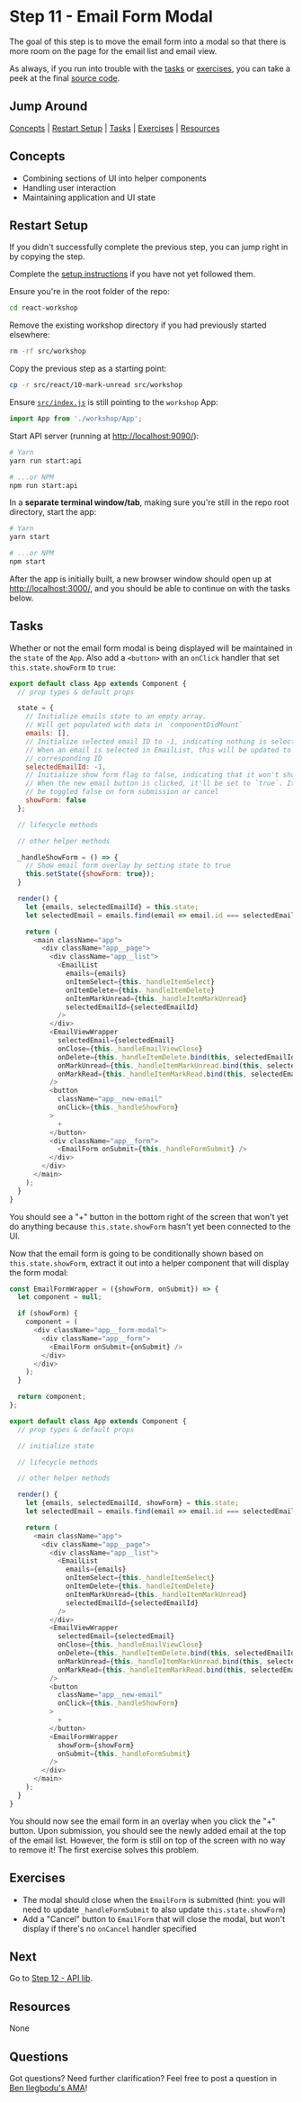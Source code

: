 # Step 11 - Email Form Modal

The goal of this step is to move the email form into a modal so that there is more room on the page for the email list and email view.

As always, if you run into trouble with the [tasks](#tasks) or [exercises](#exercises), you can take a peek at the final [source code](./).

## Jump Around

[Concepts](#concepts) | [Restart Setup](#restart-setup) | [Tasks](#tasks) | [Exercises](#exercises) | [Resources](#resources)

## Concepts

- Combining sections of UI into helper components
- Handling user interaction
- Maintaining application and UI state

## Restart Setup

If you didn't successfully complete the previous step, you can jump right in by copying the step.

Complete the [setup instructions](../00-begin) if you have not yet followed them.

Ensure you're in the root folder of the repo:

```sh
cd react-workshop
```

Remove the existing workshop directory if you had previously started elsewhere:

```sh
rm -rf src/workshop
```

Copy the previous step as a starting point:

```sh
cp -r src/react/10-mark-unread src/workshop
```

Ensure [`src/index.js`](../../index.js#L3) is still pointing to the `workshop` App:

```js
import App from './workshop/App';
```

Start API server (running at [http://localhost:9090/](http://localhost:9090/)):

```sh
# Yarn
yarn run start:api

# ...or NPM
npm run start:api
```

In a **separate terminal window/tab**, making sure you're still in the repo root directory, start the app:

```sh
# Yarn
yarn start

# ...or NPM
npm start
```

After the app is initially built, a new browser window should open up at [http://localhost:3000/](http://localhost:3000/), and you should be able to continue on with the tasks below.

## Tasks

Whether or not the email form modal is being displayed will be maintained in the `state` of the `App`. Also add a `<button>` with an `onClick` handler that set `this.state.showForm` to `true`:

```js
export default class App extends Component {
  // prop types & default props

  state = {
    // Initialize emails state to an empty array.
    // Will get populated with data in `componentDidMount`
    emails: [],
    // Initialize selected email ID to -1, indicating nothing is selected.
    // When an email is selected in EmailList, this will be updated to
    // corresponding ID
    selectedEmailId: -1,
    // Initialize show form flag to false, indicating that it won't show.
    // When the new email button is clicked, it'll be set to `true`. It'll
    // be toggled false on form submission or cancel
    showForm: false
  };

  // lifecycle methods

  // other helper methods

  _handleShowForm = () => {
    // Show email form overlay by setting state to true
    this.setState({showForm: true});
  }

  render() {
    let {emails, selectedEmailId} = this.state;
    let selectedEmail = emails.find(email => email.id === selectedEmailId);

    return (
      <main className="app">
        <div className="app__page">
          <div className="app__list">
            <EmailList
              emails={emails}
              onItemSelect={this._handleItemSelect}
              onItemDelete={this._handleItemDelete}
              onItemMarkUnread={this._handleItemMarkUnread}
              selectedEmailId={selectedEmailId}
            />
          </div>
          <EmailViewWrapper
            selectedEmail={selectedEmail}
            onClose={this._handleEmailViewClose}
            onDelete={this._handleItemDelete.bind(this, selectedEmailId)}
            onMarkUnread={this._handleItemMarkUnread.bind(this, selectedEmailId)}
            onMarkRead={this._handleItemMarkRead.bind(this, selectedEmailId)}
          />
          <button 
            className="app__new-email"
            onClick={this._handleShowForm}
          >
            +
          </button>
          <div className="app__form">
            <EmailForm onSubmit={this._handleFormSubmit} />
          </div>
        </div>
      </main>
    );
  }
}
```

You should see a "+" button in the bottom right of the screen that won't yet do anything because `this.state.showForm` hasn't yet been connected to the UI.

Now that the email form is going to be conditionally shown based on `this.state.showForm`, extract it out into a helper component that will display the form modal:

```js
const EmailFormWrapper = ({showForm, onSubmit}) => {
  let component = null;

  if (showForm) {
    component = (
      <div className="app__form-modal">
        <div className="app__form">
          <EmailForm onSubmit={onSubmit} />
        </div>
      </div>
    );
  }

  return component;
};

export default class App extends Component {
  // prop types & default props

  // initialize state

  // lifecycle methods

  // other helper methods

  render() {
    let {emails, selectedEmailId, showForm} = this.state;
    let selectedEmail = emails.find(email => email.id === selectedEmailId);

    return (
      <main className="app">
        <div className="app__page">
          <div className="app__list">
            <EmailList
              emails={emails}
              onItemSelect={this._handleItemSelect}
              onItemDelete={this._handleItemDelete}
              onItemMarkUnread={this._handleItemMarkUnread}
              selectedEmailId={selectedEmailId}
            />
          </div>
          <EmailViewWrapper
            selectedEmail={selectedEmail}
            onClose={this._handleEmailViewClose}
            onDelete={this._handleItemDelete.bind(this, selectedEmailId)}
            onMarkUnread={this._handleItemMarkUnread.bind(this, selectedEmailId)}
            onMarkRead={this._handleItemMarkRead.bind(this, selectedEmailId)}
          />
          <button 
            className="app__new-email"
            onClick={this._handleShowForm}
          >
            +
          </button>
          <EmailFormWrapper
            showForm={showForm}
            onSubmit={this._handleFormSubmit}
          />
        </div>
      </main>
    );
  }
}
```

You should now see the email form in an overlay when you click the "+" button. Upon submission, you should see the newly added email at the top of the email list. However, the form is still on top of the screen with no way to remove it! The first exercise solves this problem.

## Exercises

- The modal should close when the `EmailForm` is submitted (hint: you will need to update `_handleFormSubmit` to also update `this.state.showForm`)
- Add a "Cancel" button to `EmailForm` that will close the modal, but won't display if there's no `onCancel` handler specified

## Next

Go to [Step 12 - API lib](../12-api-lib/).

## Resources

None

## Questions

Got questions? Need further clarification? Feel free to post a question in [Ben Ilegbodu's AMA](http://www.benmvp.com/ama/)!
